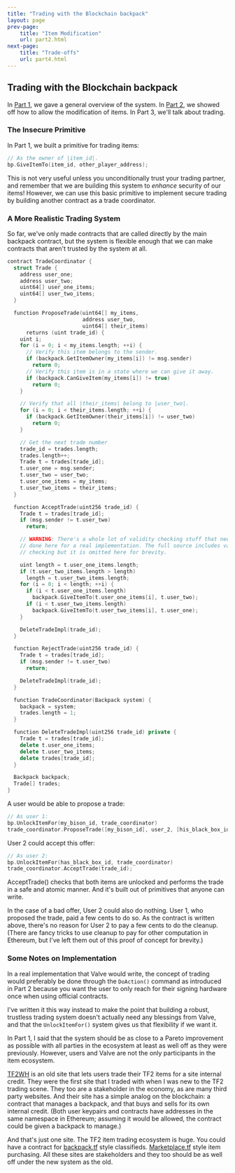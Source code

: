 ```yaml
---
title: "Trading with the Blockchain backpack"
layout: page
prev-page:
    title: "Item Modification"
    url: part2.html
next-page:
    title: "Trade-offs"
    url: part4.html
---
```


Trading with the Blockchain backpack
------------------------------------

In [Part 1][p1], we gave a general overview of the system. In [Part 2][p2], we showed off how to allow the modification of items. In Part 3, we'll talk about trading.

[p1]: part1.html
[p2]: part2.html

### The Insecure Primitive

In Part 1, we built a primitive for trading items:

```cpp
// As the owner of |item_id|.
bp.GiveItemTo(item_id, other_player_address);
```

This is not very useful unless you unconditionally trust your trading partner, and remember that we are building this system to _enhance_ security of our items! However, we can use this basic primitive to implement secure trading by building another contract as a trade coordinator.

### A More Realistic Trading System

So far, we've only made contracts that are called directly by the main backpack contract, but the system is flexible enough that we can make contracts that aren't trusted by the system at all.

```cpp
contract TradeCoordinator {
  struct Trade {
    address user_one;
    address user_two;
    uint64[] user_one_items;
    uint64[] user_two_items;
  }

  function ProposeTrade(uint64[] my_items,
                        address user_two,
                        uint64[] their_items)
      returns (uint trade_id) {
    uint i;
    for (i = 0; i < my_items.length; ++i) {
      // Verify this item belongs to the sender.
      if (backpack.GetItemOwner(my_items[i]) != msg.sender)
        return 0;
      // Verify this item is in a state where we can give it away.
      if (backpack.CanGiveItem(my_items[i]) != true)
        return 0;
    }

    // Verify that all |their_items| belong to |user_two|.
    for (i = 0; i < their_items.length; ++i) {
      if (backpack.GetItemOwner(their_items[i]) != user_two)
        return 0;
    }

    // Get the next trade number
    trade_id = trades.length;
    trades.length++;
    Trade t = trades[trade_id];
    t.user_one = msg.sender;
    t.user_two = user_two;
    t.user_one_items = my_items;
    t.user_two_items = their_items;
  }

  function AcceptTrade(uint256 trade_id) {
    Trade t = trades[trade_id];
    if (msg.sender != t.user_two)
      return;

    // WARNING: There's a whole lot of validity checking stuff that needs to be
    // done here for a real implementation. The full source includes validity
    // checking but it is omitted here for brevity.

    uint length = t.user_one_items.length;
    if (t.user_two_items.length > length)
      length = t.user_two_items.length;
    for (i = 0; i < length; ++i) {
      if (i < t.user_one_items.length)
        backpack.GiveItemTo(t.user_one_items[i], t.user_two);
      if (i < t.user_two_items.length)
        backpack.GiveItemTo(t.user_two_items[i], t.user_one);
    }

    DeleteTradeImpl(trade_id);
  }

  function RejectTrade(uint256 trade_id) {
    Trade t = trades[trade_id];
    if (msg.sender != t.user_two)
      return;

    DeleteTradeImpl(trade_id);
  }

  function TradeCoordinator(Backpack system) {
    backpack = system;
    trades.length = 1;
  }

  function DeleteTradeImpl(uint256 trade_id) private {
    Trade t = trades[trade_id];
    delete t.user_one_items;
    delete t.user_two_items;
    delete trades[trade_id];
  }

  Backpack backpack;
  Trade[] trades;
}
```

A user would be able to propose a trade:

```cpp
// As user 1:
bp.UnlockItemFor(my_bison_id, trade_coordinator)
trade_coordinator.ProposeTrade([my_bison_id], user_2, [his_black_box_id])
```

User 2 could accept this offer:

```cpp
// As user 2:
bp.UnlockItemFor(has_black_box_id, trade_coordinator)
trade_coordinator.AcceptTrade(trade_id);
```

AcceptTrade() checks that both items are unlocked and performs the trade in a safe and atomic manner. And it's built out of primitives that anyone can write.

In the case of a bad offer, User 2 could also do nothing. User 1, who proposed the trade, paid a few cents to do so. As the contract is written above, there's no reason for User 2 to pay a few cents to do the cleanup. (There are fancy tricks to use cleanup to pay for other computation in Ethereum, but I've left them out of this proof of concept for brevity.)

### Some Notes on Implementation

In a real implementation that Valve would write, the concept of trading would preferably be done through the `DoAction()` command as introduced in Part 2 because you want the user to only reach for their signing hardware once when using official contracts.

I've written it this way instead to make the point that building a robust, trustless trading system doesn't actually need any blessings from Valve, and that the `UnlockItemFor()` system gives us that flexibility if we want it.

In Part 1, I said that the system should be as close to a Pareto improvement as possible with all parties in the ecosystem at least as well off as they were previously. However, users and Valve are not the only participants in the item ecosystem.

[TF2WH][] is an old site that lets users trade their TF2 items for a site internal credit. They were the first site that I traded with when I was new to the TF2 trading scene. They too are a stakeholder in the economy, as are many third party websites. And their site has a simple analog on the blockchain: a contract that manages a backpack, and that buys and sells for its own internal credit. (Both user keypairs and contracts have addresses in the same namespace in Ethereum; assuming it would be allowed, the contract could be given a backpack to manage.)

And that's just one site. The TF2 item trading ecosystem is huge. You could have a contract for [backpack.tf][] style classifieds. [Marketplace.tf][] style item purchasing. All these sites are stakeholders and they too should be as well off under the new system as the old.

[TF2WH]: https://www.tf2wh.com/
[backpack.tf]: https://backpack.tf/
[Marketplace.tf]: https://marketplace.tf/
